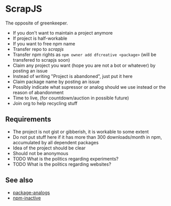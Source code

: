 # ScrapJS

The opposite of greenkeeper.

* If you don't want to maintain a project anymore
* If project is half-workable
* If you want to free npm name
* Transfer repo to _scrapjs_
* Transfer npm rights as `npm owner add dfcreative <package>` (will be transfered to scrapjs soon)
* Claim any project you want (hope you are not a bot or whatever) by posting an issue
* Instead of writing "Project is abandoned", just put it here
* Claim package name by posting an issue
* Possibly indicate what supressor or analog should we use instead or the reason of abandonment
* Time to live, (for countdown/auction in possible future)
* Join org to help recycling stuff

## Requirements

* The project is not gist or gibberish, it is workable to some extent
* Do not put stuff here if it has more than 300 downloads/month in npm, accumulated by all dependent packages
* Idea of the project should be clear
* Should not be anonymous
* TODO What is the politics regarding experiments?
* TODO What is the politics regarding websites?


## See also

* [package-analogs](https://github.com/dfcreative/package-analogs)
* [npm-inactive](https://github.com/jamen/npm-inactive)
